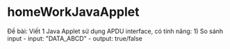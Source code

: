 # homeWorkJavaApplet
Đề bài: Viết 1 Java Applet sử dụng APDU interface, có tính năng:  1) So sánh input     - input: "DATA_ABCD"     - output: true/false
